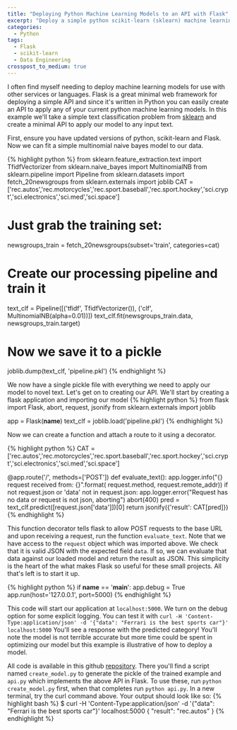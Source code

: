 ```yaml
---
title: "Deploying Python Machine Learning Models to an API with Flask"
excerpt: "Deploy a simple python scikit-learn (sklearn) machine learning model in minutes using a Flask API to allow interfacing with other services and programming languages."
categories:
  - Python
tags:
  - Flask
  - scikit-learn
  - Data Engineering
crosspost_to_medium: true
---
```


I often find myself needing to deploy machine learning models for use with other services or languages. Flask is a great minimal web framework for deploying a simple API and since it's written in Python you can easily create an API to apply any of your current python machine learning models. In this example we'll take a simple text classification problem from [sklearn](http://scikit-learn.org/stable/datasets/twenty_newsgroups.html) and create a minimal API to apply our model to any input text.

First, ensure you have updated versions of python, scikit-learn and Flask. Now we can fit a simple multinomial naive bayes model to our data.

{% highlight python %}
from sklearn.feature_extraction.text import TfidfVectorizer
from sklearn.naive_bayes import MultinomialNB
from sklearn.pipeline import Pipeline
from sklearn.datasets import fetch_20newsgroups
from sklearn.externals import joblib
CAT = ['rec.autos','rec.motorcycles','rec.sport.baseball','rec.sport.hockey','sci.crypt','sci.electronics','sci.med','sci.space']
# Just grab the training set:
newsgroups_train = fetch_20newsgroups(subset='train', categories=cat)

# Create our processing pipeline and train it
text_clf = Pipeline([('tfidf', TfidfVectorizer()),
                    ('clf', MultinomialNB(alpha=0.01))])
text_clf.fit(newsgroups_train.data, newsgroups_train.target)

# Now we save it to a pickle
joblib.dump(text_clf, 'pipeline.pkl')
{% endhighlight %}

We now have a single pickle file with everything we need to apply our model to novel text. Let's get on to creating our API. We'll start by creating a flask application and importing our model
{% highlight python %}
from flask import Flask, abort, request, jsonify
from sklearn.externals import joblib

app = Flask(__name__)
text_clf = joblib.load('pipeline.pkl')
{% endhighlight %}

Now we can create a function and attach a route to it using a decorator.

{% highlight python %}
CAT = ['rec.autos','rec.motorcycles','rec.sport.baseball','rec.sport.hockey','sci.crypt','sci.electronics','sci.med','sci.space']


@app.route('/', methods=['POST'])
def evaluate_text():
    app.logger.info("{} request received from: {}".format(
        request.method, request.remote_addr))
    if not request.json or 'data' not in request.json:
        app.logger.error("Request has no data or request is not json, aborting")
        abort(400)
    pred = text_clf.predict([request.json['data']])[0]
    return jsonify({'result': CAT[pred]})
{% endhighlight %}

This function decorator tells flask to allow POST requests to the base URL and upon receiving a request, run the function `evaluate_text`. Note that we have access to the `request` object which was imported above. We check that it is valid JSON with the expected field `data`. If so, we can evaluate that data against our loaded model and return the result as JSON. This simplicity is the heart of the what makes Flask so useful for these small projects. All that's left is to start it up.

{% highlight python %}
if __name__ == '__main__':
    app.debug = True
    app.run(host='127.0.0.1', port=5000)
{% endhighlight %}

This code will start our application at `localhost:5000`. We turn on the debug option for some explicit logging. You can test it with `curl -H 'Content-Type:application/json' -d '{"data": "Ferrari is the best sports car"}' localhost:5000` You'll see a response with the predicted category! You'll note the model is not terrible accurate but more time could be spent in optimizing our model but this example is illustrative of how to deploy a model.

All code is available in this github [repository](https://github.com/Raab70/Raab70.github.io/tree/master/_posts/code/2017-10-17-deploying-machine-learning-models). There you'll find a script named `create_model.py` to generate the pickle of the trained example and `api.py` which implements the above API in Flask. To use these, run `python create_model.py` first, when that completes run `python api.py`. In a new terminal, try the curl command above. Your output should look like so:
{% highlight bash %}
$ curl -H 'Content-Type:application/json' -d '{"data": "Ferrari is the best sports car"}' localhost:5000
{
  "result": "rec.autos"
}
{% endhighlight %}
